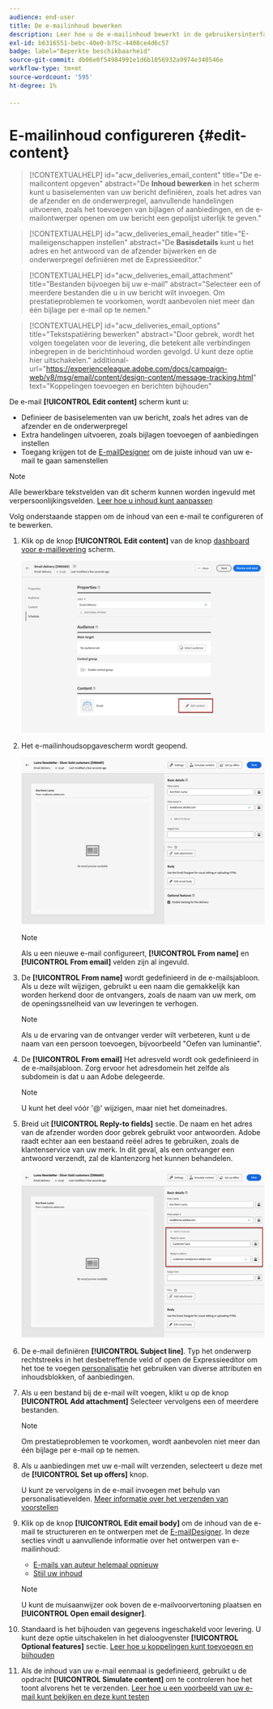 ```yaml
---
audience: end-user
title: De e-mailinhoud bewerken
description: Leer hoe u de e-mailinhoud bewerkt in de gebruikersinterface van het Campagne Web
exl-id: b6316551-bebc-40e0-b75c-4408ce4d6c57
badge: label="Beperkte beschikbaarheid"
source-git-commit: db06e0f54984991e1d6b1056932a9974e340546e
workflow-type: tm+mt
source-wordcount: '595'
ht-degree: 1%

---
```


# E-mailinhoud configureren {#edit-content}

>[!CONTEXTUALHELP]
>id="acw_deliveries_email_content"
>title="De e-mailcontent opgeven"
>abstract="De **Inhoud bewerken** in het scherm kunt u basiselementen van uw bericht definiëren, zoals het adres van de afzender en de onderwerpregel, aanvullende handelingen uitvoeren, zoals het toevoegen van bijlagen of aanbiedingen, en de e-mailontwerper openen om uw bericht een gepolijst uiterlijk te geven."

>[!CONTEXTUALHELP]
>id="acw_deliveries_email_header"
>title="E-maileigenschappen instellen"
>abstract="De **Basisdetails** kunt u het adres en het antwoord van de afzender bijwerken en de onderwerpregel definiëren met de Expressieeditor."

>[!CONTEXTUALHELP]
>id="acw_deliveries_email_attachment"
>title="Bestanden bijvoegen bij uw e-mail"
>abstract="Selecteer een of meerdere bestanden die u in uw bericht wilt invoegen. Om prestatieproblemen te voorkomen, wordt aanbevolen niet meer dan één bijlage per e-mail op te nemen."

>[!CONTEXTUALHELP]
>id="acw_deliveries_email_options"
>title="Tekstspatiëring bewerken"
>abstract="Door gebrek, wordt het volgen toegelaten voor de levering, die betekent alle verbindingen inbegrepen in de berichtinhoud worden gevolgd. U kunt deze optie hier uitschakelen."
>additional-url="https://experienceleague.adobe.com/docs/campaign-web/v8/msg/email/content/design-content/message-tracking.html" text="Koppelingen toevoegen en berichten bijhouden"

De e-mail **[!UICONTROL Edit content]** scherm kunt u:

* Definieer de basiselementen van uw bericht, zoals het adres van de afzender en de onderwerpregel
* Extra handelingen uitvoeren, zoals bijlagen toevoegen of aanbiedingen instellen
* Toegang krijgen tot de [E-mailDesigner](get-started-email-designer.md#start-authoring) om de juiste inhoud van uw e-mail te gaan samenstellen

>[!NOTE]
>
>Alle bewerkbare tekstvelden van dit scherm kunnen worden ingevuld met verpersoonlijkingsvelden. [Leer hoe u inhoud kunt aanpassen](../personalization/personalize.md)

Volg onderstaande stappen om de inhoud van een e-mail te configureren of te bewerken.

1. Klik op de knop **[!UICONTROL Edit content]** van de knop [dashboard voor e-maillevering](../email/create-email.md) scherm.

   ![](assets/email-edit-content-button.png)

1. Het e-mailinhoudsopgavescherm wordt geopend.

   ![](assets/email-edit-content-dashboard.png)

   >[!NOTE]
   >
   >Als u een nieuwe e-mail configureert, **[!UICONTROL From name]** en **[!UICONTROL From email]** velden zijn al ingevuld.

1. De **[!UICONTROL From name]** wordt gedefinieerd in de e-mailsjabloon. Als u deze wilt wijzigen, gebruikt u een naam die gemakkelijk kan worden herkend door de ontvangers, zoals de naam van uw merk, om de openingssnelheid van uw leveringen te verhogen.

   >[!NOTE]
   >
   >Als u de ervaring van de ontvanger verder wilt verbeteren, kunt u de naam van een persoon toevoegen, bijvoorbeeld &quot;Oefen van luminantie&quot;.

1. De **[!UICONTROL From email]** Het adresveld wordt ook gedefinieerd in de e-mailsjabloon. Zorg ervoor het adresdomein het zelfde als subdomein is dat u aan Adobe delegeerde.

   >[!NOTE]
   >
   >U kunt het deel vóór &#39;@&#39; wijzigen, maar niet het domeinadres.

1. Breid uit **[!UICONTROL Reply-to fields]** sectie. De naam en het adres van de afzender worden door gebrek gebruikt voor antwoorden. Adobe raadt echter aan een bestaand reëel adres te gebruiken, zoals de klantenservice van uw merk. In dit geval, als een ontvanger een antwoord verzendt, zal de klantenzorg het kunnen behandelen.

   ![](assets/email-edit-content-reply-to.png)

1. De e-mail definiëren **[!UICONTROL Subject line]**. Typ het onderwerp rechtstreeks in het desbetreffende veld of open de Expressieeditor om het toe te voegen [personalisatie](../personalization/personalize.md) het gebruiken van diverse attributen en inhoudsblokken, of aanbiedingen.

1. Als u een bestand bij de e-mail wilt voegen, klikt u op de knop **[!UICONTROL Add attachment]** Selecteer vervolgens een of meerdere bestanden.

   >[!NOTE]
   >
   >    Om prestatieproblemen te voorkomen, wordt aanbevolen niet meer dan één bijlage per e-mail op te nemen.

   <!--limitation on size + number of files?-->

1. Als u aanbiedingen met uw e-mail wilt verzenden, selecteert u deze met de **[!UICONTROL Set up offers]** knop.

   U kunt ze vervolgens in de e-mail invoegen met behulp van personalisatievelden. [Meer informatie over het verzenden van voorstellen](../msg/offers.md)

1. Klik op de knop **[!UICONTROL Edit email body]** om de inhoud van de e-mail te structureren en te ontwerpen met de [E-mailDesigner](get-started-email-designer.md#start-authoring). In deze secties vindt u aanvullende informatie over het ontwerpen van e-mailinhoud:

   * [E-mails van auteur helemaal opnieuw](create-email-content.md)
   * [Stijl uw inhoud](get-started-email-style.md)

   >[!NOTE]
   >
   >U kunt de muisaanwijzer ook boven de e-mailvoorvertoning plaatsen en **[!UICONTROL Open email designer]**.

1. Standaard is het bijhouden van gegevens ingeschakeld voor levering. U kunt deze optie uitschakelen in het dialoogvenster **[!UICONTROL Optional features]** sectie. [Leer hoe u koppelingen kunt toevoegen en bijhouden](message-tracking.md)

1. Als de inhoud van uw e-mail eenmaal is gedefinieerd, gebruikt u de opdracht **[!UICONTROL Simulate content]** om te controleren hoe het toont alvorens het te verzenden. [Leer hoe u een voorbeeld van uw e-mail kunt bekijken en deze kunt testen](../preview-test/preview-test.md)

